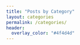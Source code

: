 ```yaml
---
title: "Posts by Category"
layout: categories
permalink: /categories/
header:
  overlay_color: "#4f4d4d"
---
```

